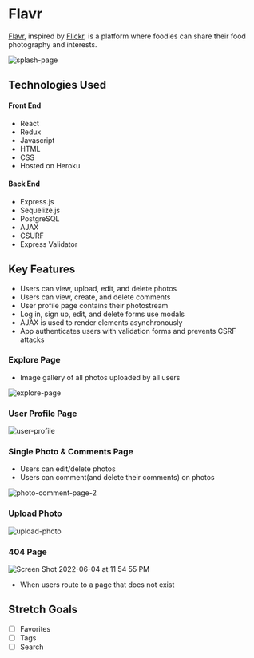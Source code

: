# Flavr
[Flavr](https://flavr.herokuapp.com/), inspired by <a href="https://flickr.com/" target="_blank">Flickr</a>, is a platform where foodies can share their food photography and interests. 

![splash-page](https://user-images.githubusercontent.com/90019010/172034776-cee205a7-155a-4133-b5ed-db0da1174dcb.png)

## Technologies Used
#### Front End
- React
- Redux
- Javascript
- HTML
- CSS
- Hosted on Heroku

#### Back End
- Express.js
- Sequelize.js
- PostgreSQL
- AJAX
- CSURF
- Express Validator

## Key Features
- Users can view, upload, edit, and delete photos
- Users can view, create, and delete comments
- User profile page contains their photostream
- Log in, sign up, edit, and delete forms use modals
- AJAX is used to render elements asynchronously
- App authenticates users with validation forms and prevents CSRF attacks

### Explore Page
- Image gallery of all photos uploaded by all users

![explore-page](https://user-images.githubusercontent.com/90019010/172035278-8e4fa5c1-1c91-410f-b4e6-dea48138c94b.png)
### User Profile Page
![user-profile](https://user-images.githubusercontent.com/90019010/172035285-f4b148b7-cae1-4615-9bc3-287231fadaa7.png)
### Single Photo & Comments Page
- Users can edit/delete photos
- Users can comment(and delete their comments) on photos

![photo-comment-page-2](https://user-images.githubusercontent.com/90019010/172035436-3c2c1a01-7dd4-42bf-8d85-d044adf6d48e.png)
### Upload Photo
![upload-photo](https://user-images.githubusercontent.com/90019010/172035291-eda516d7-5792-442f-a7cc-658d1a5e5f53.png)
### 404 Page
![Screen Shot 2022-06-04 at 11 54 55 PM](https://user-images.githubusercontent.com/90019010/172035644-068abc13-27a0-454d-a30a-f486a02f0e97.png)
- When users route to a page that does not exist

## Stretch Goals
- [ ] Favorites
- [ ] Tags
- [ ] Search
